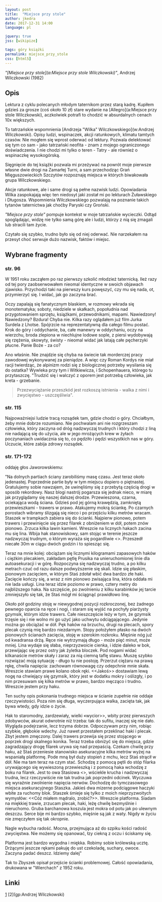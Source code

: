 ```yaml
---
layout: post
title:  "Miejsce przy stole"
author: jkedra
date: 2017-12-31 14:00
language: pl

jquery: true
jss: [wikipize]

tags: góry książki
permalink: miejsce_przy_stole
css: [html5]
---
```


_"[Miejsce przy stole](a:Miejsce przy stole Wilczkowski)"_,
Andrzej Wilczkowski (1982) 

## Opis

Lektura z cyklu polecanych młodym taternikom przez starą kadrę. Kupiłem gdzieś za
grosze (coś około 10 zł) stare wydanie na [Allegro](a:Miejsce przy stole Wilczkowski),
aczkolwiek potrafi to chodzić w absurdalnych cenach 10x większych.

To tatrzańskie wspomnienia
[Andrzeja "Wilka" Wilczkowskiego](w:Andrzej Wilczkowski).
Opisy ludzi, wspinaczek, akcji ratunkowych, klimatu tamtych czasów.
Nie mogłem się wprost oderwać od lektury. Pozwala delektować się tym co sam - jako
tatrzański neofita - znam z mojego ograniczonego doświadczenia.
I nie chodzi mi tylko o teren - Tatry - ale również o wspinaczkę wysokogórską.

Sięgnięcie do tej książki pozwala mi przeżywać na powrót moje pierwsze własne
dwie drogi na Zamarłej Turni, a sam przechodząc Grań Mięguszowieckich Szczytów
rozpoznaję miejsca w których biwakowała grupa Wilczkowskiego.

Akcje ratunkowe, ale i same drogi są pełne nazwisk ludzi. Opowiadania Wilka
zaspokajają więc ten niedosyt jaki został mi po lekturach Żuławskiego i
Długosza. Wspomnienia Wilczkowskiego pozwalają na poznanie takich tytanów
taternictwa jak choćby Paryski czy Groński.

_"Miejsce przy stole"_ pompuje kontekst w moje tatrzańskie wycieczki.
Odtąd spoglądając, widzę nie tylko samą górę ale i ludzi, którzy z nią się zmagali
lub stracili tam życie. 

Czytało się szybko, trudno było się od niej oderwać. Nie narzekałem na przesyt choć
serwuje dużo nazwisk, faktów i miejsc.

## Wybrane fragmenty

### str. 96

W 1951 roku zacząłem po raz pierwszy szkolić młodzież taternicką.
Ileż razy od tej pory zaobserwowałem nieomal identyczne w swoich
objawach zjawisko. Przychodzi taki na pierwszy kurs powęszyć, czy mu się
nada, ot, przymierzyć się. I widać, jak go zaczyna brać.

Oczy zapalają się fanatycznym blaskiem, w rozmowy wkrada się monotematyka;
soboty, niedziele w skałkach, popołudnia nad przygotowaniem sprzętu, książkami,
przewodnikami, mapami. Nawiedzony!
  Nawiedzony? Bzdura! Chyba nie. Kilka razy oglądałem już film Jurka Surdela
z Lhotse. Spójrzcie na reprezentatywną dla całego filmu postać.
Krok do góry i oddychanie, ba, całe manewry w oddychaniu, oczy na wierzchu,
broda zlepiona w niechlujne lodowe sople, z piersi wydobywają się rzężenia,
skowyty, świsty - nieomal widać jak latają całe pęcherzyki płucne.
Panie Boże - za co?

Ano właśnie. Nie znajdzie się chyba na świecie tak morderczej pracy
zawodowej wykonywanej za pieniądze. A więc czy Roman Kordys nie miał racji
twierdząc, że alpinizm rodzi się z biologicznej potrzeby wysilania się do
ostatka? Wywleka przy tym i Witkiewicza, i Schopenhauera, którego tu
przytaszczę. "Trudzić się i walczyć z oporem jest potrzebą człowieka,
jak kreta - grzebanie. 
<blockquote>Przezwyciężanie przeszkód jest rozkoszą
istnienia - walka z nimi i zwycięstwo - uszczęśliwia".
</blockquote>

### str. 115

Najpoważniejsi ludzie tracą rozsądek tam, gdzie chodzi o góry.
Chciałbym, żeby mnie dobrze rozumiano. Nie pochwalam ani nie rozgrzeszam
człowieka, który zaczyna od dróg nadzwyczaj trudnych i który chodzi
z liną nie nadającą się do użycia, ale w jego mrożących krew w żyłach
poczynaniach uwidacznia się to, co pędziło i pędzi wszystkich nas w góry.
Uczucie, które zabija zdrowy rozsądek.

### str. 171-172

oddaję głos Jaworowskiemu:

"Na dolnych partiach ściany zarobiliśmy masę czasu. Jest teraz około
jedenastej. Poprzednie partie były w tym miejscu dopiero o piętnastej.
Gratulujemy sobie nawzajem, że uwinęliśmy się z przebytą częścią drogi w sposób
rekordowy.  Nasz blogi nastrój pogarsza się jednak nieco, w miarę jak
przyglądamy się naszej dalszej drodze. Przewieszona, czarna, ociekająca wodą
ściana. Gdzieś pod jej górną krawędzią, zamkniętą przewieszkami - trawers w
prawo. Atakujemy mokrą ściankę. Po czarnych porostach wibramy ślizgają się
nieco i po przejściu kilku metrów wracam. Staszek w trampkach zabiera się do
ścianki.  Najpierw pionowo, potem trawers i przewinięcie się przez filarek z
obniżeniem w dół, potem znów pionowo. Zrzuca kilka lawin kamieni. Wreszcie na
licznych hakach zacina mu się lina. Wbija hak stanowiskowy, sam stojąc w
terenie jeszcze nadzwyczaj trudnym, o którym wyraża się pogardliwie
<<autostrada>>. Przeszedł niecałe 30m w ciągu dwóch godzin i to spiesząc
się.

Teraz na mnie kolej: obciążam się licznymi kilogramami zapasowych haków i
ciężkim plecakiem, zakładam pętlę Prusika na unieruchomionej linie dla
autoasekuracji i w górę. Rozpoczyna się nadzwyczaj trudno, a po kilku metrach
czuć od razu dalsze podwyższenie się skali. Idzie się płaskim, pionowym
zacięciem, w którym Staś zdołał wbić dwa bardzo złe haki. Zacięcie kończy się,
a wraz z nim pionowo zwisająca lina, która oddała mi nie lada usługi. Lina
teraz idzie poziomo w prawo, cztery metry do najbliższego haka. Na szczęście,
po zwolnieniu z kilku karabinków jej tarcie zmniejszyło się tak, że Staś mógł
mi ściągnąć prawidłowo linę.

Około pół godziny stoję w niewygodnej pozycji rozkroczonej, bez żadnego pewnego
oparcia na ręce i nogi, i staram się wyjść na pochyły piarżysty gzymsik, którym
idzie trawers. Całe nieszczęście leży w tym, że gzymsik trzęsie się i nie wolno
mi go użyć jako uchwytu odciągającego. Jedynie można go obciążać w dół. Pęk
haków na brzuchu, drugi na plecach, spory plecak czynią mię bardzo niezdarnym.
Stopy położyłem płasko na dwóch pionowych ścianach zacięcia, stoję w szerokim
rozkroku. Mięśnie nóg już od kwadransa drżą. Ręce nie wytrzymają długo - może
pięć minut, może mniej. Lina wydaje się słaba, nieprzyzwoicie cienka, i idzie
daleko w bok, przewijając się przez ostry jak żyletka bloczek. Pod nogami widać
kilkanaście metrów skały i zaraz za nią ciemną taflę stawu. Muszę szybko
rozwiązać moją sytuację - długo tu nie postoję. Przerzut ciężaru na prawą rękę,
chwila napięcia: zachowam równowagę czy odepchnie mnie skała. Wreszcie stawiam
prawe kolano obok ręki. <<Jakoś>> dostawiam lewą nogę na chwiejący się gzymsik,
który jest w dodatku mokry i oślizgły, i po nim przesuwam się kilka metrów w
prawo, bardzo męcząco i trudno. Wreszcie jestem przy haku.

Ten suchy opis pokonania trudnego miejsca w ścianie zupełnie nie oddaje
rzeczywistości. Poza nim się długa, wyczerpująca walka, zacięta tak, jak bywa
wtedy, gdy idzie o życie.

Hak to staromodny, zardzewiały, wielki «wycior>>, wbity przez pierwszych
zdobywców, akurat odwrotnie niż trzeba: tak do sufitu, inaczej się nie dało.
Wygląda podejrzanie, lecz trzyma dobrze. Odpoczywam przy nim, robiąc szybkie,
głębokie wdechy. Już nawet przestałem przeklinać haki i plecak. Zbyt jestem
zmęczony. Dalej trawers przewija się przez stojącego w poprzek drogi skalnego
konika. Teraz trzeba obniżyć się do miejsca, gdzie zagradzający drogę filarek
urywa się nad przepaścią. Czekam chwilę przy haku, aż Staś przeniesie
stanowisko asekuracyjne kilka metrów wyżej na wspaniałą platformę. Pode mną był
duży stopień z mchu, lecz Staś strącił w dół. Nie ma tam teraz na czym stać.
Schodzę z pomocą pętli do stóp filarka urywającego się wywieszoną przewieszką i
z pomocą haka wchodzę z boku na filarek. Jest to owa Stasiowa <<autostrada>>,
wściekle krucha i nadzwyczaj trudna, lecz rzeczywiście nie tak trudna jak
poprzedni odcinek. Wyczuwa się wyraźnie zwolnienie napięcia nerwów. Dochodzę do
tymczasowego miejsca asekuracyjnego Staszka. Jakieś dwa mizerne podciągowe
haczyki wbite za ruchomy blok. Staszek śmieje się tylko z moich nieprzyzwoitych
wymysłów: <<Cóż miałem mądralo, zrobić?>>. Wreszcie platforma. Siadam na
miękkiej trawie, zrzucam plecak, haki, leżę chwilę bezmyślnie i nieruchomo.
Gruba barchanowa koszula jest mokra od potu jak po ulewnym deszczu. Serce bije
mi bardzo szybko, mięśnie są jak z waty. Nigdy w życiu nie zmęczyłem się tak
okropnie.

Nagle wybucha radość. Mocna, przejmująca aż do szpiku kości radość zwycięstwa.
Nie możemy się opanować, łzy ciekną z oczu i ściskamy się.

Platforma jest bardzo wygodna i miękka. Robimy sobie królewską ucztę. Drżącymi
jeszcze rękami pakuję do ust czekoladę, suchary, owoce. Zaczyna padać deszcz.
Idziemy dalej"

Tak to Zbyszek opisał przejście ścianki problemowej. Całość opowiadania,
drukowana w "Wierchach" z 1952 roku.

## Linki

[1](https://www.goryonline.com/andrzej-wilczkowski,12190,i.html)
[2](gp:Andrzej Wilczkowski)


